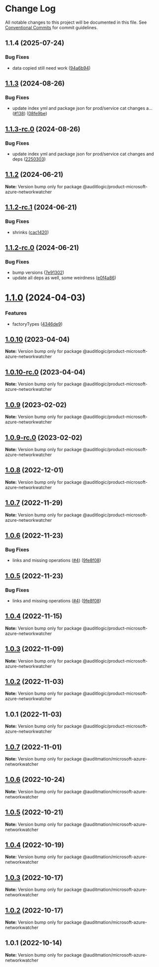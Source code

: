 # Change Log

All notable changes to this project will be documented in this file.
See [Conventional Commits](https://conventionalcommits.org) for commit guidelines.

## 1.1.4 (2025-07-24)


### Bug Fixes

* data copied still need work ([94a6b94](https://github.com/zerobias-org/product/commit/94a6b942fb0516367548599d739529536132755a))





## [1.1.3](https://github.com/auditlogic/product/compare/@auditlogic/product-microsoft-azure-networkwatcher@1.1.2...@auditlogic/product-microsoft-azure-networkwatcher@1.1.3) (2024-08-26)


### Bug Fixes

* update index yml and package json for prod/service cat changes a… ([#138](https://github.com/auditlogic/product/issues/138)) ([08fe9be](https://github.com/auditlogic/product/commit/08fe9beb1c8457462a19bc69caa02e6212d97e1a))





## [1.1.3-rc.0](https://github.com/auditlogic/product/compare/@auditlogic/product-microsoft-azure-networkwatcher@1.1.2...@auditlogic/product-microsoft-azure-networkwatcher@1.1.3-rc.0) (2024-08-26)


### Bug Fixes

* update index yml and package json for prod/service cat changes and deps ([2250303](https://github.com/auditlogic/product/commit/225030363a363608240135b7ebed386b28f01e4b))





## [1.1.2](https://github.com/auditlogic/product/compare/@auditlogic/product-microsoft-azure-networkwatcher@1.1.2-rc.1...@auditlogic/product-microsoft-azure-networkwatcher@1.1.2) (2024-06-21)

**Note:** Version bump only for package @auditlogic/product-microsoft-azure-networkwatcher





## [1.1.2-rc.1](https://github.com/auditlogic/product/compare/@auditlogic/product-microsoft-azure-networkwatcher@1.1.2-rc.0...@auditlogic/product-microsoft-azure-networkwatcher@1.1.2-rc.1) (2024-06-21)


### Bug Fixes

* shrinks ([cac1420](https://github.com/auditlogic/product/commit/cac14200fefcd8183ab69fe89a47bd3f70f563e9))





## [1.1.2-rc.0](https://github.com/auditlogic/product/compare/@auditlogic/product-microsoft-azure-networkwatcher@1.1.0...@auditlogic/product-microsoft-azure-networkwatcher@1.1.2-rc.0) (2024-06-21)


### Bug Fixes

* bump versions ([7e91302](https://github.com/auditlogic/product/commit/7e913023b8b312150ed7762c32fbbe616be71de5))
* update all deps as well, some weirdness ([e0f4a86](https://github.com/auditlogic/product/commit/e0f4a864714e2d3de6bbf3da014d5312fe53be2f))





# [1.1.0](https://github.com/auditlogic/product/compare/@auditlogic/product-microsoft-azure-networkwatcher@1.0.10...@auditlogic/product-microsoft-azure-networkwatcher@1.1.0) (2024-04-03)


### Features

* factoryTypes ([4346de9](https://github.com/auditlogic/product/commit/4346de92693aee892fccf725338ffc7b80ab182b))





## [1.0.10](https://github.com/auditlogic/product/compare/@auditlogic/product-microsoft-azure-networkwatcher@1.0.9...@auditlogic/product-microsoft-azure-networkwatcher@1.0.10) (2023-04-04)

**Note:** Version bump only for package @auditlogic/product-microsoft-azure-networkwatcher





## [1.0.10-rc.0](https://github.com/auditlogic/product/compare/@auditlogic/product-microsoft-azure-networkwatcher@1.0.9...@auditlogic/product-microsoft-azure-networkwatcher@1.0.10-rc.0) (2023-04-04)

**Note:** Version bump only for package @auditlogic/product-microsoft-azure-networkwatcher





## [1.0.9](https://github.com/auditlogic/product/compare/@auditlogic/product-microsoft-azure-networkwatcher@1.0.8...@auditlogic/product-microsoft-azure-networkwatcher@1.0.9) (2023-02-02)

**Note:** Version bump only for package @auditlogic/product-microsoft-azure-networkwatcher





## [1.0.9-rc.0](https://github.com/auditlogic/product/compare/@auditlogic/product-microsoft-azure-networkwatcher@1.0.8...@auditlogic/product-microsoft-azure-networkwatcher@1.0.9-rc.0) (2023-02-02)

**Note:** Version bump only for package @auditlogic/product-microsoft-azure-networkwatcher





## [1.0.8](https://github.com/auditlogic/product/compare/@auditlogic/product-microsoft-azure-networkwatcher@1.0.7...@auditlogic/product-microsoft-azure-networkwatcher@1.0.8) (2022-12-01)

**Note:** Version bump only for package @auditlogic/product-microsoft-azure-networkwatcher





## [1.0.7](https://github.com/auditlogic/product/compare/@auditlogic/product-microsoft-azure-networkwatcher@1.0.6...@auditlogic/product-microsoft-azure-networkwatcher@1.0.7) (2022-11-29)

**Note:** Version bump only for package @auditlogic/product-microsoft-azure-networkwatcher





## [1.0.6](https://github.com/auditlogic/product/compare/@auditlogic/product-microsoft-azure-networkwatcher@1.0.4...@auditlogic/product-microsoft-azure-networkwatcher@1.0.6) (2022-11-23)


### Bug Fixes

* links and missing operations ([#4](https://github.com/auditlogic/product/issues/4)) ([9fe8f08](https://github.com/auditlogic/product/commit/9fe8f08fe7c57fdb79f991ac35bd6ac2e7dcad38))





## [1.0.5](https://github.com/auditlogic/product/compare/@auditlogic/product-microsoft-azure-networkwatcher@1.0.4...@auditlogic/product-microsoft-azure-networkwatcher@1.0.5) (2022-11-23)


### Bug Fixes

* links and missing operations ([#4](https://github.com/auditlogic/product/issues/4)) ([9fe8f08](https://github.com/auditlogic/product/commit/9fe8f08fe7c57fdb79f991ac35bd6ac2e7dcad38))





## [1.0.4](https://github.com/auditlogic/product/compare/@auditlogic/product-microsoft-azure-networkwatcher@1.0.3...@auditlogic/product-microsoft-azure-networkwatcher@1.0.4) (2022-11-15)

**Note:** Version bump only for package @auditlogic/product-microsoft-azure-networkwatcher





## [1.0.3](https://github.com/auditlogic/product/compare/@auditlogic/product-microsoft-azure-networkwatcher@1.0.2...@auditlogic/product-microsoft-azure-networkwatcher@1.0.3) (2022-11-09)

**Note:** Version bump only for package @auditlogic/product-microsoft-azure-networkwatcher





## [1.0.2](https://github.com/auditlogic/product/compare/@auditlogic/product-microsoft-azure-networkwatcher@1.0.1...@auditlogic/product-microsoft-azure-networkwatcher@1.0.2) (2022-11-03)

**Note:** Version bump only for package @auditlogic/product-microsoft-azure-networkwatcher





## 1.0.1 (2022-11-03)

**Note:** Version bump only for package @auditlogic/product-microsoft-azure-networkwatcher





## [1.0.7](https://github.com/auditmation/store-content/compare/@auditmation/microsoft-azure-networkwatcher@1.0.6...@auditmation/microsoft-azure-networkwatcher@1.0.7) (2022-11-01)

**Note:** Version bump only for package @auditmation/microsoft-azure-networkwatcher





## [1.0.6](https://github.com/auditmation/store-content/compare/@auditmation/microsoft-azure-networkwatcher@1.0.5...@auditmation/microsoft-azure-networkwatcher@1.0.6) (2022-10-24)

**Note:** Version bump only for package @auditmation/microsoft-azure-networkwatcher





## [1.0.5](https://github.com/auditmation/store-content/compare/@auditmation/microsoft-azure-networkwatcher@1.0.4...@auditmation/microsoft-azure-networkwatcher@1.0.5) (2022-10-21)

**Note:** Version bump only for package @auditmation/microsoft-azure-networkwatcher





## [1.0.4](https://github.com/auditmation/store-content/compare/@auditmation/microsoft-azure-networkwatcher@1.0.3...@auditmation/microsoft-azure-networkwatcher@1.0.4) (2022-10-19)

**Note:** Version bump only for package @auditmation/microsoft-azure-networkwatcher





## [1.0.3](https://github.com/auditmation/store-content/compare/@auditmation/microsoft-azure-networkwatcher@1.0.2...@auditmation/microsoft-azure-networkwatcher@1.0.3) (2022-10-17)

**Note:** Version bump only for package @auditmation/microsoft-azure-networkwatcher





## [1.0.2](https://github.com/auditmation/store-content/compare/@auditmation/microsoft-azure-networkwatcher@1.0.1...@auditmation/microsoft-azure-networkwatcher@1.0.2) (2022-10-17)

**Note:** Version bump only for package @auditmation/microsoft-azure-networkwatcher





## 1.0.1 (2022-10-14)

**Note:** Version bump only for package @auditmation/microsoft-azure-networkwatcher
